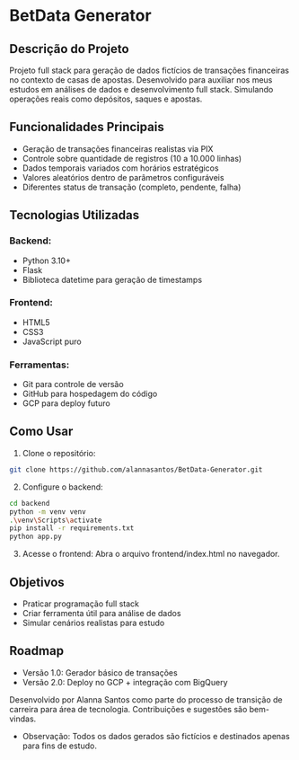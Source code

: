 # BetData Generator

## Descrição do Projeto
Projeto full stack para geração de dados fictícios de transações financeiras no contexto de casas de apostas. Desenvolvido para auxiliar nos meus estudos em análises de dados e desenvolvimento full stack. Simulando operações reais como depósitos, saques e apostas.

## Funcionalidades Principais
- Geração de transações financeiras realistas via PIX
- Controle sobre quantidade de registros (10 a 10.000 linhas)
- Dados temporais variados com horários estratégicos
- Valores aleatórios dentro de parâmetros configuráveis
- Diferentes status de transação (completo, pendente, falha)

## Tecnologias Utilizadas
### Backend:
- Python 3.10+
- Flask
- Biblioteca datetime para geração de timestamps

### Frontend:
- HTML5
- CSS3
- JavaScript puro

### Ferramentas:
- Git para controle de versão
- GitHub para hospedagem do código
- GCP para deploy futuro

## Como Usar
1. Clone o repositório:
```bash
git clone https://github.com/alannasantos/BetData-Generator.git
```
2. Configure o backend:
```bash
cd backend
python -m venv venv
.\venv\Scripts\activate
pip install -r requirements.txt
python app.py
```

3. Acesse o frontend:
Abra o arquivo frontend/index.html no navegador.

## Objetivos
- Praticar programação full stack
- Criar ferramenta útil para análise de dados
- Simular cenários realistas para estudo

## Roadmap
- Versão 1.0: Gerador básico de transações
- Versão 2.0: Deploy no GCP + integração com BigQuery


Desenvolvido por Alanna Santos como parte do processo de transição de carreira para área de tecnologia. Contribuições e sugestões são bem-vindas.

- Observação: Todos os dados gerados são fictícios e destinados apenas para fins de estudo.

